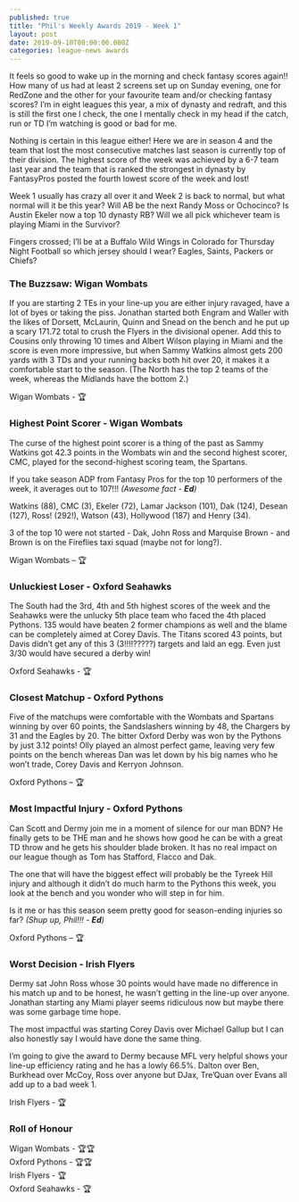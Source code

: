 ```yaml
---
published: true
title: "Phil's Weekly Awards 2019 - Week 1"
layout: post
date: 2019-09-10T00:00:00.000Z
categories: league-news awards
---
```


It feels so good to wake up in the morning and check fantasy scores again!! How many of us had at least 2 screens set up on Sunday evening, one for RedZone and the other for your favourite team and/or checking fantasy scores? I’m in eight leagues this year, a mix of dynasty and redraft, and this is still the first one I check, the one I mentally check in my head if the catch, run or TD I’m watching is good or bad for me.

 Nothing is certain in this league either! Here we are in season 4 and the team that lost the most consecutive matches last season is currently top of their division. The highest score of the week was achieved by a 6-7 team last year and the team that is ranked the strongest in dynasty by FantasyPros posted the fourth lowest score of the week and lost!
 
 Week 1 usually has crazy all over it and Week 2 is back to normal, but what normal will it be this year? Will AB be the next Randy Moss or Ochocinco? Is Austin Ekeler now a top 10 dynasty RB? Will we all pick whichever team is playing Miami in the Survivor?
 
 Fingers crossed; I’ll be at a Buffalo Wild Wings in Colorado for Thursday Night Football so which jersey should I wear? Eagles, Saints, Packers or Chiefs?
 
 ### The Buzzsaw: Wigan Wombats
 
 If you are starting 2 TEs in your line-up you are either injury ravaged, have a lot of byes or taking the piss. Jonathan started both Engram and Waller with the likes of Dorsett, McLaurin, Quinn and Snead on the bench and he put up a scary 171.72 total to crush the Flyers in the divisional opener. Add this to Cousins only throwing 10 times and Albert Wilson playing in Miami and the score is even more impressive, but when Sammy Watkins almost gets 200 yards with 3 TDs and your running backs both hit over 20, it makes it a comfortable start to the season. (The North has the top 2 teams of the week, whereas the Midlands have the bottom 2.)
 
 Wigan Wombats - 🏆
 
 ### Highest Point Scorer - Wigan Wombats
 
 The curse of the highest point scorer is a thing of the past as Sammy Watkins got 42.3 points in the Wombats win and the second highest scorer, CMC, played for the second-highest scoring team, the Spartans.
 
 If you take season ADP from Fantasy Pros for the top 10 performers of the week, it averages out to 107!!! *(Awesome fact - **Ed**)* 
 
 Watkins (88), CMC (3), Ekeler (72), Lamar Jackson (101), Dak (124), Desean (127), Ross! (292!), Watson (43), Hollywood (187) and Henry (34).
 
 3 of the top 10 were not started - Dak, John Ross and Marquise Brown - and Brown is on the Fireflies taxi squad (maybe not for long?).
 
 Wigan Wombats – 🏆
 
 ### Unluckiest Loser - Oxford Seahawks
 
 The South had the 3rd, 4th and 5th highest scores of the week and the Seahawks were the unlucky 5th place team who faced the 4th placed Pythons. 135 would have beaten 2 former champions as well and the blame can be completely aimed at Corey Davis. The Titans scored 43 points, but Davis didn’t get any of this 3 (3!!!!?????) targets and laid an egg. Even just 3/30 would have secured a derby win!
 
 Oxford Seahawks - 🏆
  
 ### Closest Matchup - Oxford Pythons
 
 Five of the matchups were comfortable with the Wombats and Spartans winning by over 60 points, the Sandslashers winning by 48, the Chargers by 31 and the Eagles by 20. The bitter Oxford Derby was won by the Pythons by just 3.12 points! Olly played an almost perfect game, leaving very few points on the bench whereas Dan was let down by his big names who he won’t trade, Corey Davis and Kerryon Johnson.
 
 Oxford Pythons – 🏆
 
 ### Most Impactful Injury - Oxford Pythons
 
 Can Scott and Dermy join me in a moment of silence for our man BDN? He finally gets to be THE man and he shows how good he can be with a great TD throw and he gets his shoulder blade broken. It has no real impact on our league though as Tom has Stafford, Flacco and Dak. 
 
 The one that will have the biggest effect will probably be the Tyreek Hill injury and although it didn’t do much harm to the Pythons this week, you look at the bench and you wonder who will step in for him.
 
 Is it me or has this season seem pretty good for season-ending injuries so far? *(Shup up, Phil!!! - **Ed**)*
 
 Oxford Pythons – 🏆
 
 ### Worst Decision - Irish Flyers
 
 Dermy sat John Ross whose 30 points would have made no difference in his match up and to be honest, he wasn’t getting in the line-up over anyone.
 Jonathan starting any Miami player seems ridiculous now but maybe there was some garbage time hope.
 
 The most impactful was starting Corey Davis over Michael Gallup but I can also honestly say I would have done the same thing.
 
 I’m going to give the award to Dermy because MFL very helpful shows your line-up efficiency rating and he has a lowly 66.5%. Dalton over Ben, Burkhead over McCoy, Ross over anyone but DJax, Tre’Quan over Evans all add up to a bad week 1.
 
 Irish Flyers - 🏆 

### Roll of Honour

Wigan Wombats - 🏆🏆  
Oxford Pythons - 🏆🏆  
Irish Flyers - 🏆  
Oxford Seahawks - 🏆   
